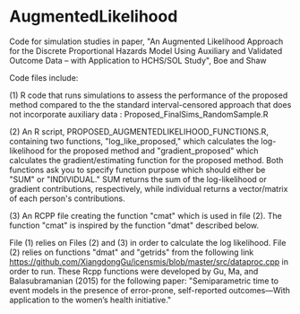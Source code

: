 # AugmentedLikelihood
Code for simulation studies in paper, "An Augmented Likelihood Approach for the Discrete Proportional Hazards Model Using Auxiliary and Validated Outcome Data – with Application to HCHS/SOL Study", Boe and Shaw

Code files include:

(1) R code that runs simulations to assess the performance of the proposed method compared to the the standard interval-censored approach that does not incorporate auxiliary data : Proposed_FinalSims_RandomSample.R

(2) An R script, PROPOSED_AUGMENTEDLIKELIHOOD_FUNCTIONS.R, containing two functions, "log_like_proposed," which calculates the log-likelihood for the proposed method and "gradient_proposed" which calculates the gradient/estimating function for the proposed method. Both functions ask you to specify function purpose which should either be "SUM" or "INDIVIDUAL." SUM returns the sum of the log-likelihood or gradient contributions, respectively, while individual returns a vector/matrix of each person's contributions.

(3) An RCPP file creating the function "cmat" which is used in file (2). The function "cmat" is inspired by the function "dmat" described below.

File (1) relies on Files (2) and (3) in order to calculate the log likelihood. File (2) relies on functions "dmat" and "getrids" from the following link https://github.com/XiangdongGu/icensmis/blob/master/src/dataproc.cpp in order to run. These Rcpp functions were developed by Gu, Ma, and Balasubramanian (2015) for the following paper: "Semiparametric time to event models in the presence of error-prone, self-reported outcomes—With application to the women’s health initiative."
